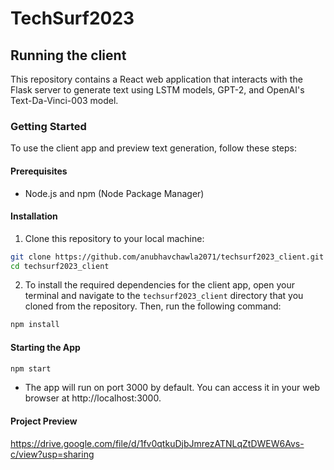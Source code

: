 # TechSurf2023 
## Running the client

This repository contains a React web application that interacts with the Flask server to generate text using LSTM models, GPT-2, and OpenAI's Text-Da-Vinci-003 model.

### Getting Started

To use the client app and preview text generation, follow these steps:

#### Prerequisites

- Node.js and npm (Node Package Manager)

#### Installation

1. Clone this repository to your local machine:

```bash
git clone https://github.com/anubhavchawla2071/techsurf2023_client.git
cd techsurf2023_client
```

2. To install the required dependencies for the client app, open your terminal and navigate to the `techsurf2023_client` directory that you cloned from the repository. Then, run the following command:

```bash
npm install
```

#### Starting the App
```bash
npm start
```
- The app will run on port 3000 by default. You can access it in your web browser at http://localhost:3000.
#### Project Preview
https://drive.google.com/file/d/1fv0qtkuDjbJmrezATNLqZtDWEW6Avs-c/view?usp=sharing

